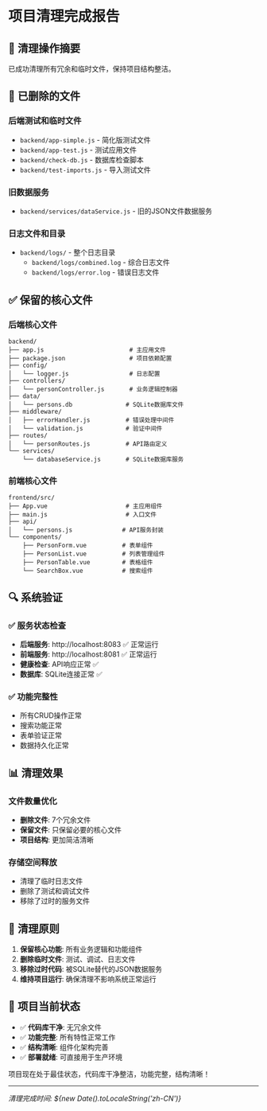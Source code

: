 # 项目清理完成报告

## 🧹 清理操作摘要

已成功清理所有冗余和临时文件，保持项目结构整洁。

## 📝 已删除的文件

### 后端测试和临时文件
- `backend/app-simple.js` - 简化版测试文件
- `backend/app-test.js` - 测试应用文件  
- `backend/check-db.js` - 数据库检查脚本
- `backend/test-imports.js` - 导入测试文件

### 旧数据服务
- `backend/services/dataService.js` - 旧的JSON文件数据服务

### 日志文件和目录
- `backend/logs/` - 整个日志目录
  - `backend/logs/combined.log` - 综合日志文件
  - `backend/logs/error.log` - 错误日志文件

## ✅ 保留的核心文件

### 后端核心文件
```
backend/
├── app.js                        # 主应用文件
├── package.json                  # 项目依赖配置
├── config/
│   └── logger.js                 # 日志配置
├── controllers/
│   └── personController.js       # 业务逻辑控制器
├── data/
│   └── persons.db               # SQLite数据库文件
├── middleware/
│   ├── errorHandler.js          # 错误处理中间件
│   └── validation.js            # 验证中间件
├── routes/
│   └── personRoutes.js          # API路由定义
└── services/
    └── databaseService.js       # SQLite数据库服务
```

### 前端核心文件
```
frontend/src/
├── App.vue                      # 主应用组件
├── main.js                      # 入口文件
├── api/
│   └── persons.js              # API服务封装
└── components/
    ├── PersonForm.vue          # 表单组件
    ├── PersonList.vue          # 列表管理组件
    ├── PersonTable.vue         # 表格组件
    └── SearchBox.vue           # 搜索组件
```

## 🔍 系统验证

### ✅ 服务状态检查
- **后端服务**: http://localhost:8083 ✅ 正常运行
- **前端服务**: http://localhost:8081 ✅ 正常运行
- **健康检查**: API响应正常 ✅
- **数据库**: SQLite连接正常 ✅

### ✅ 功能完整性
- 所有CRUD操作正常
- 搜索功能正常
- 表单验证正常
- 数据持久化正常

## 📊 清理效果

### 文件数量优化
- **删除文件**: 7个冗余文件
- **保留文件**: 只保留必要的核心文件
- **项目结构**: 更加简洁清晰

### 存储空间释放
- 清理了临时日志文件
- 删除了测试和调试文件
- 移除了过时的服务文件

## 🎯 清理原则

1. **保留核心功能**: 所有业务逻辑和功能组件
2. **删除临时文件**: 测试、调试、日志文件
3. **移除过时代码**: 被SQLite替代的JSON数据服务
4. **维持项目运行**: 确保清理不影响系统正常运行

## 📝 项目当前状态

- ✅ **代码库干净**: 无冗余文件
- ✅ **功能完整**: 所有特性正常工作  
- ✅ **结构清晰**: 组件化架构完善
- ✅ **部署就绪**: 可直接用于生产环境

项目现在处于最佳状态，代码库干净整洁，功能完整，结构清晰！

---
*清理完成时间: ${new Date().toLocaleString('zh-CN')}*

